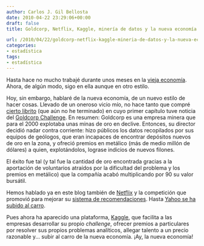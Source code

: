 ```yaml
---
author: Carlos J. Gil Bellosta
date: 2010-04-22 23:29:06+00:00
draft: false
title: Goldcorp, Netflix, Kaggle, minería de datos y la nueva economía

url: /2010/04/22/goldcorp-netflix-kaggle-mineria-de-datos-y-la-nueva-economia/
categories:
- estadística
tags:
- estadística
---
```


Hasta hace no mucho trabajé durante unos meses en la [vieja economía](http://www.everis.com). Ahora, de algún modo, sigo en ella aunque en otro estilo.

Hoy, sin embargo, hablaré de la nueva economía, de un nuevo estilo de hacer cosas. Llevado de un oneroso vicio mío, no hace tanto que compré [cierto librito](http://www.casadellibro.com/libro-wikinomics-la-nueva-economia-de-las-multitudes-inteligentes/2900001178371) (que aún no he terminado) en cuyo primer capítulo tuve noticia del [Goldcorp Challenge](http://www.bullnotbull.com/archive/wikinomics.html). En resumen: Goldcorp es una empresa minera que para el 2000 explotaba unas minas de oro en declive. Entonces, su director decidió nadar contra corriente: hizo públicos los datos recopilados por sus equipos de geólogos, que eran incapaces de encontrar depósitos nuevos de oro en la zona, y ofreció premios en metálico (más de medio millón de dólares) a quien, explotándolos, lograse indicios de nuevos filones.

El éxito fue tal (y tal fue la cantidad de oro encontrada gracias a la aportación de voluntarios atraídos por la dificultad del problema y los premios en metálico) que la compañía acabó multiplicando por 90 su valor bursátil.

Hemos hablado ya en este blog también de [Netflix](http://datanalytics.wordpress.com/2010/03/07/%C2%BFsabes-estadistica-%C2%BFquieres-ganar-100k-dolares-pues-lee/) y la competición que promovió para mejorar su [sistema de recomendaciones](http://es.wikipedia.org/wiki/Sistema_recomendador). Hasta [Yahoo se ha subido al carro](http://www.pentagram.com/what-type-are-you/).

Pues ahora ha aparecido una plataforma, [Kaggle](http://kaggle.com/general/aboutus/how-it-works), que facilita a las empresas desarrollar su propio _challenge_, ofrecer premios a particulares por resolver sus propios problemas analíticos, allegar talento a un precio razonable y... subir al carro de la nueva economía. ¡Ay, la nueva economía!
